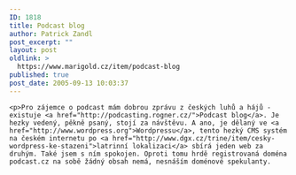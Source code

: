 ```yaml
---
ID: 1818
title: Podcast blog
author: Patrick Zandl
post_excerpt: ""
layout: post
oldlink: >
  https://www.marigold.cz/item/podcast-blog
published: true
post_date: 2005-09-13 10:03:37
---
```

	<p>Pro zájemce o podcast mám dobrou zprávu z českých luhů a hájů - existuje <a href="http://podcasting.rogner.cz/">Podcast blog</a>. Je hezky vedený, pěkně psaný, stojí za návštěvu. A ano, je dělaný ve <a href="http://www.wordpress.org">Wordpressu</a>, tento hezký CMS systém na českém internetu po <a href="http://www.dgx.cz/trine/item/cesky-wordpress-ke-stazeni">latrinní lokalizaci</a> sbírá jeden web za druhým. Také jsem s ním spokojen. Oproti tomu hrdě registrovaná doména podcast.cz na sobě žádný obsah nemá, nesnáším doménové spekulanty.
</p>